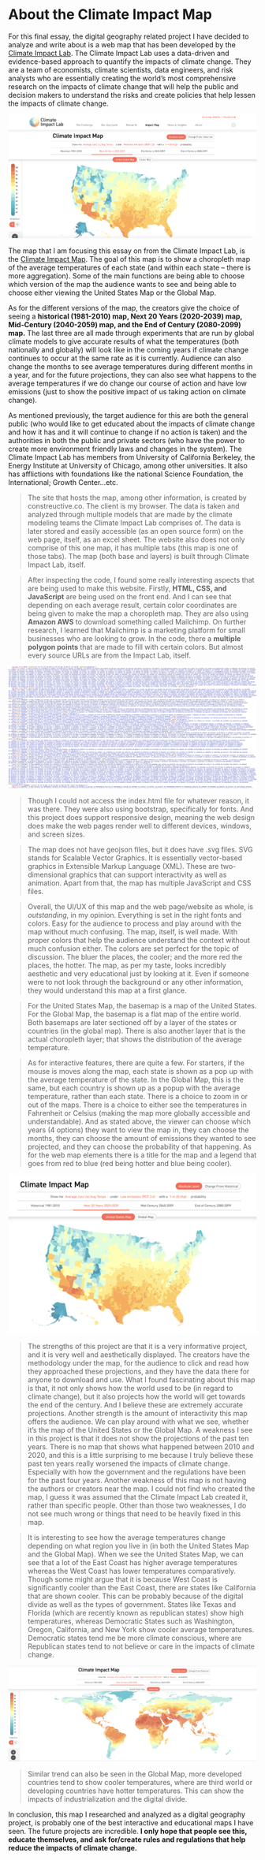 # About the Climate Impact Map

For this final essay, the digital geography related project I have decided to analyze and write about is a web map that has been developed by the [Climate Impact Lab](http://www.impactlab.org/). The Climate Impact Lab uses a data-driven and evidence-based approach to quantify the impacts of climate change. They are a team of economists, climate scientists, data engineers, and risk analysts who are essentially creating the world’s most comprehensive research on the impacts of climate change that will help the public and decision makers to understand the risks and create policies that help lessen the impacts of climate change. 


![](map1.png)


The map that I am focusing this essay on from the Climate Impact Lab, is the [Climate Impact Map](http://www.impactlab.org/map/#usmeas=absolute&usyear=2020-2039&gmeas=absolute&gyear=2080-2099&tab=united-states&usprob=0.95&usrcp=rcp85). The goal of this map is to show a choropleth map of the average temperatures of each state (and within each state – there is more aggregation). Some of the main functions are being able to choose which version of the map the audience wants to see and being able to choose either viewing the United States Map or the Global Map. 

As for the different versions of the map, the creators give the choice of seeing a **historical (1981-2010) map, Next 20 Years (2020-2039) map, Mid-Century (2040-2059) map, and the End of Century (2080-2099) map.** The last three are all made through experiments that are run by global climate models to give accurate results of what the temperatures (both nationally and globally) will look like in the coming years if climate change continues to occur at the same rate as it is currently. Audience can also change the months to see average temperatures during different months in a year, and for the future projections, they can also see what happens to the average temperatures if we do change our course of action and have low emissions (just to show the positive impact of us taking action on climate change).

As mentioned previously, the target audience for this are both the general public (who would like to get educated about the impacts of climate change and how it has and it will continue to change if no action is taken) and the authorities in both the public and private sectors (who have the power to create more environment friendly laws and changes in the system).
The Climate Impact Lab has members from University of California Berkeley, the Energy Institute at University of Chicago, among other universities. It also has afflictions with foundations like the national Science Foundation, the International; Growth Center…etc. 

> The site that hosts the map, among other information, is created by constreuctive.co. The client is my browser. The data is taken and analyzed through multiple models that are made by the climate modeling teams the Climate Impact Lab comprises of.  The data is later stored and easily accessible (as an open source form) on the web page, itself, as an excel sheet. The website also does not only comprise of this one map, it has multiple tabs (this map is one of those tabs). The map (both base and layers) is built through Climate Impact Lab, itself.  

> After inspecting the code, I found some really interesting aspects that are being used to make this website. Firstly, **HTML, CSS, and JavaScript** are being used on the front end. And I can see that depending on each average result, certain color coordinates are being given to make the map a choropleth map. They are also using **Amazon AWS** to download something called Mailchimp. On further research, I learned that Mailchimp is a marketing platform for small businesses who are looking to grow. In the code, there a **multiple polygon points** that are made to fill with certain colors. But almost every source URLs are from the Impact Lab, itself. 


![](polygon.png)


> Though I could not access the index.html file for whatever reason, it was there. They were also using bootstrap, specifically for fonts. And this project does support responsive design, meaning the web design does make the web pages render well to different devices, windows, and screen sizes. 

> The map does not have geojson files, but it does have .svg files. SVG stands for Scalable Vector Graphics. It is essentially vector-based graphics in Extensible Markup Language (XML). These are two-dimensional graphics that can support interactivity as well as animation. Apart from that, the map has multiple JavaScript and CSS files. 

> Overall, the UI/UX of this map and the web page/website as whole, is _outstanding_, in my opinion. Everything is set in the right fonts and colors. Easy for the audience to process and play around with the map without much confusing. The map, itself, is well made. With proper colors that help the audience understand the context without much confusion either. The colors are set perfect for the topic of discussion. The bluer the places, the cooler; and the more red the places, the hotter. The map, as per my taste, looks incredibly aesthetic and very educational just by looking at it. Even if someone were to not look through the background or any other information, they would understand this map at a first glance. 

> For the United States Map, the basemap is a map of the United States. For the Global Map, the basemap is a flat map of the entire world. Both basemaps are later sectioned off by a layer of the states or countries (in the global map). There is also another layer that is the actual choropleth layer; that shows the distribution of the average temperature. 

> As for interactive features, there are quite a few. For starters, if the mouse is moves along the map, each state is shown as a pop up with the average temperature of the state. In the Global Map, this is the same, but each country is shown up as a popup with the average temperature, rather than each state. There is a choice to zoom in or out of the maps. There is a choice to either see the temperatures in Fahrenheit or Celsius (making the map more globally accessible and understandable). And as stated above, the viewer can choose which years (4 options) they want to view the map in, they can choose the months, they can choose the amount of emissions they wanted to see projected, and they can choose the probability of that happening. 
As for the web map elements there is a title for the map and a legend that goes from red to blue (red being hotter and blue being cooler).


![](map3.png)



> The strengths of this project are that it is a very informative project, and it is very well and aesthetically displayed. The creators have the methodology under the map, for the audience to click and read how they approached these projections, and they have the data there for anyone to download and use. What I found fascinating about this map is that, it not only shows how the world used to be (in regard to climate change), but it also projects how the world will get towards the end of the century. And I believe these are extremely accurate projections. Another strength is the amount of interactivity this map offers the audience. We can play around with what we see, whether it’s the map of the United States or the Global Map. A weakness I see in this project is that it does not show the projections of the past ten years. There is no map that shows what happened between 2010 and 2020, and this is a little surprising to me because I truly believe these past ten years really worsened the impacts of climate change. Especially with how the government and the regulations have been for the past four years. Another weakness of this map is not having the authors or creators near the map. I could not find who created the map, I guess it was assumed that the Climate Impact Lab created it, rather than specific people. Other than those two weaknesses, I do not see much wrong or things that need to be heavily fixed in this map. 

> It is interesting to see how the average temperatures change depending on what region you live in (in both the United States Map and the Global Map). When we see the United States Map, we can see that a lot of the East Coast has higher average temperatures whereas the West Coast has lower temperatures comparatively. Though some might argue that it is because West Coast is significantly cooler than the East Coast, there are states like California that are shown cooler. This can be probably because of the digital divide as well as the types of government. States like Texas and Florida (which are recently known as republican states) show high temperatures, whereas Democratic States such as Washington, Oregon, California, and New York show cooler average temperatures. Democratic states tend me be more climate conscious, where are Republican states tend to not believe or care in the impacts of climate change. 


![](map2.png)


> Similar trend can also be seen in the Global Map, more developed countries tend to show cooler temperatures, where are third world or developing countries have hotter temperatures. This can show the impacts of industrialization and the digital divide. 

In conclusion, this map I researched and analyzed as a digital geography project, is probably one of the best interactive and educational maps I have seen. The future projects are incredible. **I only hope that people see this, educate themselves, and ask for/create rules and regulations that help reduce the impacts of climate change.** 
